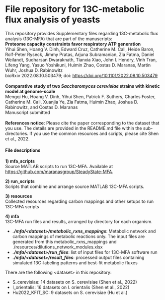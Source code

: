 # File repository for 13C-metabolic flux analysis of yeasts
This repository provides Supplementary files regarding 13C-metabolic flux analysis (13C-MFA) that are part of the manuscripts:<br>
**Proteome capacity constraints favor respiratory ATP generation**<br>
Yihui Shen, Hoang V. Dinh, Edward Cruz, Catherine M. Call, Heide Baron, Rolf-Peter Ryseck, Jimmy Pratas, Arjuna Subramanian, Zia Fatma, Daniel Weilandt, Sudharsan Dwaraknath, Tianxia Xiao, John I. Hendry, Vinh Tran, Lifeng Yang, Yasuo Yoshikuni, Huimin Zhao, Costas D. Maranas, Martin Wuhr, Joshua D. Rabinowitz<br>
bioRxiv 2022.08.10.503479; doi: https://doi.org/10.1101/2022.08.10.503479
<br>
<br>
**Comparative study of two *Saccharomyces cerevisiae* strains with kinetic model at genome-scale**<br>
Mengqi Hu, Hoang V. Dinh, Yihui Shen, Patrick F. Suthers, Charles Foster, Catherine M. Call, Xuanjia Ye, Zia Fatma, Huimin Zhao, Joshua D. Rabinowitz, and Costas D. Maranas<br>
Manuscript submitted<br>
<br>
**References notice**: Please cite the paper corresponding to the dataset that you use. The details are provided in the README.md file within the sub-directories. If you use the common resources and scripts, please cite Shen et al., 2022.<br>

#### File descriptions
**1) mfa_scripts**<br>
Source MATLAB scripts to run 13C-MFA. Available at https://github.com/maranasgroup/SteadyState-MFA.

**2) run_scripts**<br>
Scripts that combine and arrange source MATLAB 13C-MFA scripts.

**3) resources**<br>
Collected resources regarding carbon mappings and other setups to run 13C-MFA scripts

**4) mfa**<br>
13C-MFA run files and results, arranged by directory for each organism.<br>
* ***./mfa/\<dataset\>/metabolic_rxns_mappings***: Metabolic network and carbon mappings of metabolic reactions only. The input files are generated from this metabolic_rxns_mappings and ./resources/dilutions_network_modules.xlsx
* ***./mfa/\<dataset\>/run_files***: list of input files for 13C-MFA software run
* ***./mfa/\<dataset\>/result_files***: processed output files containing simulated 13C-labeling patterns and best-fit metabolic fluxes
    
There are the following \<dataset\> in this repository:
* S_cerevisiae: 14 datasets on S. cerevisiae (Shen et al., 2022)
* I_orientalis: 16 datasets on I. orientalis (Shen et al., 2022)
* Hu2022_KFIT_SC: 9 datasets on S. cerevisiae (Hu et al.)
